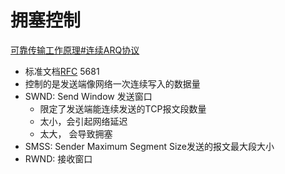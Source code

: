 # 拥塞控制

[可靠传输工作原理#连续ARQ协议](可靠传输工作原理#连续ARQ协议.md)

- 标准文档[RFC](Network_RFC.md) 5681
- 控制的是发送端像网络一次连续写入的数据量
- SWND: Send Window 发送窗口
  - 限定了发送端能连续发送的TCP报文段数量
  - 太小，会引起网络延迟
  - 太大， 会导致拥塞
- SMSS: Sender Maximum Segment Size发送的报文最大段大小
- RWND: 接收窗口
